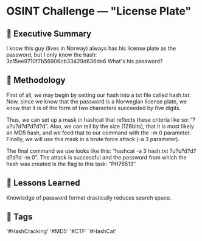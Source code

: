 # OSINT Challenge — "License Plate"

## 🧭 Executive Summary
I know this guy (lives in Norway) always has his license plate as the password, but I only know the hash: 3c15ee9710f7b56906cb33429d636de6 What's his password?

## 🧰 Methodology
First of all, we may begin by setting our hash into a txt file called hash.txt. Now, since we know that the password is a Norwegian license plate, we know that it is of the form of two characters succeeded by five digits.

Thus, we can set up a mask in hashcat that reflects these criteria like so: “?u?u?d?d?d?d?d”. Also, we can tell by the size (128bits), that it is most likely an MD5 hash, and we feed that to our command with the -m 0 parameter.  Finally, we will use this mask in a brute force attack (-a 3 parameter). 

The final command we use looks like this: “hashcat -a 3 hash.txt ?u?u?d?d?d?d?d -m 0”. The attack is successful and the password from which the hash was created is the flag to this task: “PH76513”.

## 🧩 Lessons Learned
Knowledge of password format drastically reduces search space.

## 🧠 Tags
'#HashCracking' '#MD5' '#CTF' '#HashCat'

